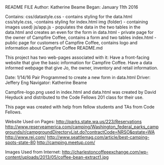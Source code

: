README FILE
Author: Katherine Beame
Began: January 11th 2016

Contains:
css/datastyle.css - contains styling for the data.html
css/style.css, -contains styling for index.html
img (folder) - containing images used)
js/app.js - populates the data in the two tables in the data.html and creates an even for the form in data.html - private page for the owner of Campfire Coffee, contains a form and two tables
index.html - public page for customers of Campfire Coffee, contains logo and information about Campfire Coffee
README.md

This project has two web-pages associated with it:
Have a front-facing website that give the basic information for Campfire Coffee.
Have a data informed webpage that give Jo, the owner, inventory and retail information.

Date: 1/14/16
Pair Programmed to create a new form in data.html
Driver: Jeffery Eng
Navigator: Katherine Beame

Campfire-logo.png used in index.html and data.html was created by David Heyduck and distributed to the Code Fellows 201 class for their use.

This page was created with help from fellow students and TAs from Code Fellows.

Website Used on Pages:
http://parks.state.wa.us/223/Reservations http://www.reserveamerica.com/camping/Washington_federal_parks_campgrounds/r/campgroundDirectoryList.do?contractCode=NRSO&pstate=WA
http://www.rei.com/
http://www.seattlemag.com/article/best-camping-spots-state-80
http://camping.meetup.com/

Images Used from Internet:
http://charlestoncoffeeexchange.com/wp-content/uploads/2013/05/coffee-bean-extract1.jpg
